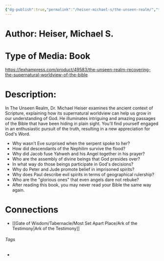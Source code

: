 ```yaml
---
{"dg-publish":true,"permalink":"/heiser-michael-s/the-unseen-realm/","tags":["#GateWisdom","#MichaelHeiser"]}
---
```


# Author: Heiser, Michael S.

# Type of Media: Book

https://lexhampress.com/product/49583/the-unseen-realm-recovering-the-supernatural-worldview-of-the-bible

# Description: 

In The Unseen Realm, Dr. Michael Heiser examines the ancient context of Scripture, explaining how its supernatural worldview can help us grow in our understanding of God. He illuminates intriguing and amazing passages of the Bible that have been hiding in plain sight. You'll find yourself engaged in an enthusiastic pursuit of the truth, resulting in a new appreciation for God's Word.

- Why wasn't Eve surprised when the serpent spoke to her?
- How did descendants of the Nephilim survive the flood?
- Why did Jacob fuse Yahweh and his Angel together in his prayer?
- Who are the assembly of divine beings that God presides over?
- In what way do those beings participate in God's decisions?
- Why do Peter and Jude promote belief in imprisoned spirits?
- Why does Paul describe evil spirits in terms of geographical rulership?
- Who are the "glorious ones" that even angels dare not rebuke?
- After reading this book, you may never read your Bible the same way again.



# Connections
- [[Gate of Wisdom/Tabernacle/Most Set Apart Place/Ark of the Testimony\|Ark of the Testimony]]

###### Tags
- 
